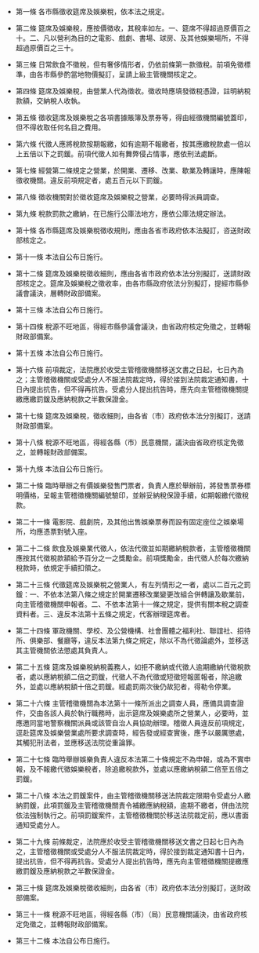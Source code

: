 * 第一條 各市縣徵收筵席及娛樂稅，依本法之規定。

* 第二條 筵席及娛樂稅，應按價徵收，其稅率如左。一、筵席不得超過原價百之十。二、凡以營利為目的之電影、戲劇、書場、球房、及其他娛樂場所，不得超過原價百之三十。

* 第三條 日常飲食不徵稅，但有奢侈情形者，仍依前條第一款徵稅。前項免徵標準，由各市縣參酌當地物價擬訂，呈請上級主管機關核定之。

* 第四條 筵席及娛樂稅，由營業人代為徵收。徵收時應填發徵稅憑證，註明納稅款額，交納稅人收執。

* 第五條 徵收筵席及娛樂稅之各項書據賬簿及票券等，得由經徵機關編號蓋印，但不得收取任何名目之費用。

* 第六條 代徵人應將稅款按期報繳，如有逾期不報繳者，按其應繳稅款處一倍以上五倍以下之罰鍰。前項代徵人如有舞弊侵占情事，應依刑法處斷。

* 第七條 經營第二條規定之營業，於開業、遷移、改業、歇業及轉讓時，應陳報徵收機關。違反前項規定者，處五百元以下罰鍰。

* 第八條 徵收機關對於徵收筵席及娛樂稅之營業，必要時得派員調查。

* 第九條 稅款罰款之繳納，在已施行公庫法地方，應依公庫法規定辦法。

* 第十條 各市縣筵席及娛樂稅徵收規則，應由各省市政府依本法擬訂，咨送財政部核定之。

* 第十一條 本法自公布日施行。

* 第十二條 筵席及娛樂稅徵收細則，應由各省市政府依本法分別擬訂，送請財政部核定之。筵席及娛樂稅之徵收率，由各市縣政府依法分別擬訂，提經市縣參議會議決，層轉財政部備案。

* 第十三條 本法自公布日施行。

* 第十四條 稅源不旺地區，得經市縣參議會議決，由省政府核定免徵之，並轉報財政部備案。

* 第十五條 本法自公布日施行。

* 第十六條 前項裁定，法院應於收受主管稽徵機關移送文書之日起，七日內為之；主管稽徵機關或受處分人不服法院裁定時，得於接到法院裁定通知書，十日內提出抗告，但不得再抗告。受處分人提出抗告時，應先向主管稽徵機關提繳應繳罰鍰及應納稅款之半數保證金。

* 第十七條 筵席及娛樂稅，徵收細則，由各省（市）政府依本法分別擬訂，送請財政部備案。

* 第十八條 稅源不旺地區，得經各縣（市）民意機關，議決由省政府核定免徵之，並轉報財政部備案。

* 第十九條 本法自公布日施行。

* 第二十條 臨時舉辦之有價娛樂發售門票者，負責人應於舉辦前，將發售票券標明價格，呈報主管稽徵機關編號驗印，並辦妥納稅保證手續，如期報繳代徵稅款。

* 第二十一條 電影院、戲劇院，及其他出售娛樂票券而設有固定座位之娛樂場所，均應憑票對號入座。

* 第二十二條 飲食及娛樂業代徵人，依法代徵並如期繳納稅款者，主管稽徵機關應按其代徵稅款額給予百分之一之獎勵金。前項獎勵金，由代徵人於每次繳納稅款時，依規定手續扣領之。

* 第二十三條 代徵筵席及娛樂稅之營業人，有左列情形之一者，處以二百元之罰鍰：一、不依本法第八條之規定於開業遷移改業變更改組合併轉讓及歇業前，向主管稽徵機關申報者。二、不依本法第十一條之規定，提供有關本稅之調查資料者。三、違反本法第十五條之規定，代客辦理筵席者。

* 第二十四條 軍政機關、學校、及公營機構、社會團體之福利社、聯誼社、招待所、俱樂部、餐廳等，違反本法第九條之規定，除以不為代徵論處外，並移送其主管機關依法懲處其負責人。

* 第二十五條 筵席及娛樂稅納稅義務人，如拒不繳納或代徵人逾期繳納代徵稅款者，處以應納稅額二倍之罰鍰，代徵人不為代徵或短徵短報匿報者，除追繳外，並處以應納稅額十倍之罰鍰。經處罰兩次後仍故犯者，得勒令停業。

* 第二十六條 主管稽徵機關為本法第十一條所派出之調查人員，應備具調查證件，交由各該人員於執行職務時，出示筵席及娛樂處所之營業人，必要時，並應邀同當地警察機關派員或該管自治人員協助辦理。稽徵人員違反前項規定，逕赴筵席及娛樂營業處所要求調查時，經告發或經查實後，應予以嚴厲懲處，其觸犯刑法者，並應移送法院從重論罪。

* 第二十七條 臨時舉辦娛樂負責人違反本法第二十條規定不為申報，或為不實申報，及不報繳代徵娛樂稅者，除追繳稅款外，並處以應繳納稅額二倍至五倍之罰鍰。

* 第二十八條 本法之罰鍰案件，由主管稽徵機關移送法院裁定限期令受處分人繳納罰鍰，此項罰鍰及主管稽徵機關責令補繳應納稅額，逾期不繳者，併由法院依法強制執行之。前項罰鍰案件，主管稽徵機關於移送法院裁定前，應以書面通知受處分人。

* 第二十九條 前條裁定，法院應於收受主管稽徵機關移送文書之日起七日內為之，主管稽徵機關或受處分人不服法院裁定時，得於接到裁定通知書十日內，提出抗告，但不得再抗告。受處分人提出抗告時，應先向主管稽徵機關提繳應繳罰鍰及應納稅款之半數保證金。

* 第三十條 筵席及娛樂稅徵收細則，由各省（市）政府依本法分別擬訂，送財政部備案。

* 第三十一條 稅源不旺地區，得經各縣（市）（局）民意機關議決，由省政府核定免徵之，並轉報財政部備案。

* 第三十二條 本法自公布日施行。

